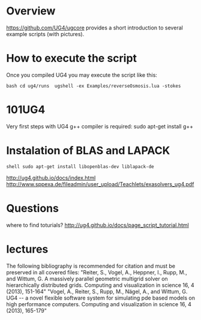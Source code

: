 # Overview
https://github.com/UG4/ugcore provides a short introduction to several example scripts (with pictures).


# How to execute the script
Once you compiled UG4 you may execute the script like this:

`` bash
cd ug4/runs 
ugshell -ex Examples/reverseOsmosis.lua -stokes
``


# 101UG4
Very first steps with UG4
g++ compiler is required:
sudo apt-get install g++

# Instalation of BLAS and LAPACK
``shell
sudo apt-get install libopenblas-dev liblapack-de
``

http://ug4.github.io/docs/index.html
http://www.sppexa.de/fileadmin/user_upload/Teachlets/exasolvers_ug4.pdf

# Questions
where to find toturials? http://ug4.github.io/docs/page_script_tutorial.html


# lectures
 The following bibliography is recommended for citation and must be
  preserved in all covered files:
  "Reiter, S., Vogel, A., Heppner, I., Rupp, M., and Wittum, G. A massively
   parallel geometric multigrid solver on hierarchically distributed grids.
    Computing and visualization in science 16, 4 (2013), 151-164"
 "Vogel, A., Reiter, S., Rupp, M., Nägel, A., and Wittum, G. UG4 -- a novel
    flexible software system for simulating pde based models on high performance
  computers. Computing and visualization in science 16, 4 (2013), 165-179"
